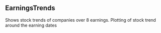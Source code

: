 ## EarningsTrends
Shows stock trends of companies over 8 earnings. 
Plotting of stock trend around the earning dates 
